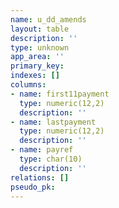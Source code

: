 ```yaml
---
name: u_dd_amends
layout: table
description: ''
type: unknown
app_area: ''
primary_key: 
indexes: []
columns:
- name: first11payment
  type: numeric(12,2)
  description: ''
- name: lastpayment
  type: numeric(12,2)
  description: ''
- name: payref
  type: char(10)
  description: ''
relations: []
pseudo_pk: 
---
```



